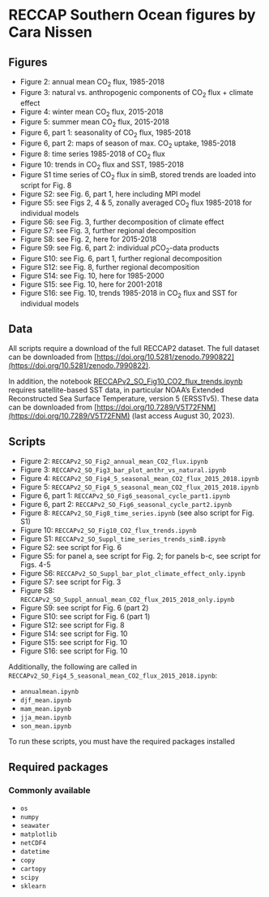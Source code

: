 # RECCAP Southern Ocean figures by Cara Nissen

## Figures
-	Figure 2: annual mean $\mathrm{CO}_2$ flux, 1985-2018
-	Figure 3: natural vs. anthropogenic components of $\mathrm{CO}_2$ flux + climate effect
-	Figure 4: winter mean $\mathrm{CO}_2$ flux, 2015-2018
-	Figure 5: summer mean $\mathrm{CO}_2$ flux, 2015-2018
-	Figure 6, part 1: seasonality of $\mathrm{CO}_2$ flux, 1985-2018
-	Figure 6, part 2: maps of season of max. $\mathrm{CO}_2$ uptake, 1985-2018
-	Figure 8: time series 1985-2018 of $\mathrm{CO}_2$ flux
-	Figure 10: trends in $\mathrm{CO}_2$ flux and SST, 1985-2018
-	Figure S1 time series of $\mathrm{CO}_2$ flux in simB, stored trends are loaded into script for Fig. 8 
-	Figure S2: see Fig. 6, part 1, here including MPI model
-	Figure S5: see Figs 2, 4 & 5, zonally averaged $\mathrm{CO}_2$ flux 1985-2018 for individual models
-	Figure S6: see Fig. 3, further decomposition of climate effect 
-	Figure S7: see Fig. 3, further regional decomposition
-	Figure S8: see Fig. 2, here for 2015-2018
-	Figure S9: see Fig. 6, part 2: individual $p\mathrm{CO}_2$-data products
-	Figure S10: see Fig. 6, part 1, further regional decomposition 
-	Figure S12: see Fig. 8, further regional decomposition
-	Figure S14: see Fig. 10, here for 1985-2000
-	Figure S15: see Fig. 10, here for 2001-2018
-	Figure S16: see Fig. 10, trends 1985-2018 in $\mathrm{CO}_2$ flux and SST for individual models
  
## Data
All scripts require a download of the full RECCAP2 dataset. The full dataset can be downloaded from [https://doi.org/10.5281/zenodo.7990822](https://doi.org/10.5281/zenodo.7990822).

In addition, the notebook [RECCAPv2_SO_Fig10_CO2_flux_trends.ipynb](RECCAPv2_SO_Fig10_CO2_flux_trends.ipynb) requires satellite-based SST data, in particular NOAA’s Extended Reconstructed Sea Surface Temperature, version 5 (ERSSTv5). These data can be downloaded from [https://doi.org/10.7289/V5T72FNM](https://doi.org/10.7289/V5T72FNM) (last access August 30, 2023). 

## Scripts 
-	Figure 2: `RECCAPv2_SO_Fig2_annual_mean_CO2_flux.ipynb`
-	Figure 3: `RECCAPv2_SO_Fig3_bar_plot_anthr_vs_natural.ipynb`
-	Figure 4: `RECCAPv2_SO_Fig4_5_seasonal_mean_CO2_flux_2015_2018.ipynb`
-	Figure 5: `RECCAPv2_SO_Fig4_5_seasonal_mean_CO2_flux_2015_2018.ipynb`
-	Figure 6, part 1: `RECCAPv2_SO_Fig6_seasonal_cycle_part1.ipynb`
-	Figure 6, part 2: `RECCAPv2_SO_Fig6_seasonal_cycle_part2.ipynb`
-	Figure 8: `RECCAPv2_SO_Fig8_time_series.ipynb` (see also script for Fig. S1)
-	Figure 10: `RECCAPv2_SO_Fig10_CO2_flux_trends.ipynb`
-	Figure S1: `RECCAPv2_SO_Suppl_time_series_trends_simB.ipynb`
-	Figure S2: see script for Fig. 6
-	Figure S5: for panel a, see script for Fig. 2; for panels b-c, see script for Figs. 4-5
-	Figure S6: `RECCAPv2_SO_Suppl_bar_plot_climate_effect_only.ipynb`
-	Figure S7: see script for Fig. 3
-	Figure S8: `RECCAPv2_SO_Suppl_annual_mean_CO2_flux_2015_2018_only.ipynb`
-	Figure S9: see script for Fig. 6 (part 2)
-	Figure S10: see script for Fig. 6 (part 1)
-	Figure S12: see script for Fig. 8
-	Figure S14: see script for Fig. 10
-	Figure S15: see script for Fig. 10
-	Figure S16: see script for Fig. 10

Additionally, the following are called in `RECCAPv2_SO_Fig4_5_seasonal_mean_CO2_flux_2015_2018.ipynb`: 
-	`annualmean.ipynb`
-	`djf_mean.ipynb`
-	`mam_mean.ipynb`
-	`jja_mean.ipynb`
-	`son_mean.ipynb`

To run these scripts, you must have the required packages installed

## Required packages

### Commonly available
-	`os`
-	`numpy`
-	`seawater`
-	`matplotlib`
-	`netCDF4`
-	`datetime`
-	`copy`
-	`cartopy`
-	`scipy`
-	`sklearn`
